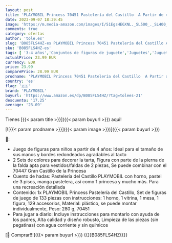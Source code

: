 ```yaml
---
layout: post
title: 'PLAYMOBIL Princess 70451 Pastelería del Castillo  A Partir de 4 años'
date: 2023-09-07 18:39:45
image: 'https://m.media-amazon.com/images/I/51EgsHEGXNL._SL500_._SL400_.jpg'
comments: true
category: ofertas
author: 'tole.es'
slug: 'B085FLS4HZ-es PLAYMOBIL Princess 70451 Pastelería del Castillo A Partir...'
sku: 'B085FLS4HZ-es'
tags: [ '3-4 años','Conjuntos de figuras de juguete','Juguetes','Juguetes y juegos','Los favoritos de nuestros clientes: Juguetes y juegos','Muñecos y figuras','Self Service','Special Features Stores','partition_000','partition_022','playmobil','🇪🇸', ]
actualPrice: 23.99 EUR
currency: EUR
price: 23.99
comparePrice: 28.99 EUR
prodname: 'PLAYMOBIL Princess 70451 Pastelería del Castillo  A Partir de 4 años'
country: 'es'
flag: '🇪🇸'
brand: 'PLAYMOBIL'
buyurl: 'https://www.amazon.es/dp/B085FLS4HZ/?tag=tolees-21'
descuento: '17.25'
average: '23.09'
---
```


Tienes [{{< param title >}}]({{< param buyurl >}}) aqui!

[![{{< param prodname >}}]({{< param image >}})]({{< param buyurl >}})

🔎:

- Juego de figuras para niños a partir de 4 años: Ideal para el tamaño de sus manos y bordes redondeados agradables al tacto
- 2 Sets de colores para decorar la tarta, Figura con parte de la pierna de la falda apta para vestidos/faldas de 2 piezas, Se puede combinar con el 70447 Gran Castillo de la Princesa
- Cuento de hadas: Pastelería del Castillo PLAYMOBIL con horno, pastel de 3 pisos, manga pastelera, así como 1 princesa y mucho más. Para una recreación detallada
- Contenido: 1x PLAYMOBIL Princess Pastelería del Castillo, Set de figuras de juego de 133 piezas con instrucciones: 1 horno, 1 vitrina, 1 mesa, 1 figura, 129 accesorios, Material: plástico, se puede montar individualmente, Peso: 280 g, 70451
- Para jugar a diario: Incluye instrucciones para montarlo con ayuda de los padres, Alta calidad y diseño robusto, Limpieza de las piezas (sin pegatinas) con agua corriente y sin químicos

[🛒 Comprar!!!]({{< param buyurl >}})
{{<world>}}B085FLS4HZ{{</world>}}
